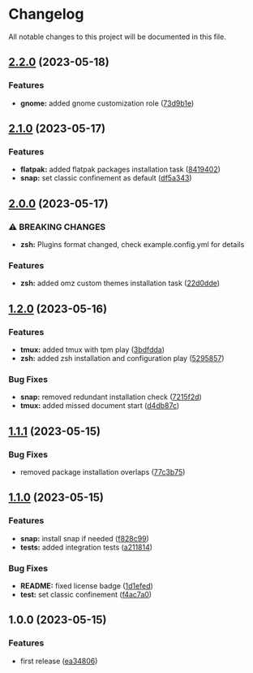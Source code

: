 # Changelog

All notable changes to this project will be documented in this file.

## [2.2.0](https://github.com/AlexNabokikh/ubuntu-playbook/compare/v2.1.0...v2.2.0) (2023-05-18)


### Features

* **gnome:** added gnome customization role ([73d9b1e](https://github.com/AlexNabokikh/ubuntu-playbook/commit/73d9b1ead1a9ace1c95a8951318db19d6ffdd1d5))

## [2.1.0](https://github.com/AlexNabokikh/ubuntu-playbook/compare/v2.0.0...v2.1.0) (2023-05-17)


### Features

* **flatpak:** added flatpak packages installation task ([8419402](https://github.com/AlexNabokikh/ubuntu-playbook/commit/8419402d2963856447d704dc1b643e062998bdf8))
* **snap:** set classic confinement as default ([df5a343](https://github.com/AlexNabokikh/ubuntu-playbook/commit/df5a3431c289873915fb70f0ec27967180b62eba))

## [2.0.0](https://github.com/AlexNabokikh/ubuntu-playbook/compare/v1.2.0...v2.0.0) (2023-05-17)


### ⚠ BREAKING CHANGES

* **zsh:** Plugins format changed, check example.config.yml for details

### Features

* **zsh:** added omz custom themes installation task ([22d0dde](https://github.com/AlexNabokikh/ubuntu-playbook/commit/22d0dde82e1174ccfa103a011693647fd4dc9374))

## [1.2.0](https://github.com/AlexNabokikh/ubuntu-playbook/compare/v1.1.1...v1.2.0) (2023-05-16)


### Features

* **tmux:** added tmux with tpm play ([3bdfdda](https://github.com/AlexNabokikh/ubuntu-playbook/commit/3bdfddaeb856c1a346ce697d6a7ca21677f04d6a))
* **zsh:** added zsh installation and configuration play ([5295857](https://github.com/AlexNabokikh/ubuntu-playbook/commit/529585715c6af34214092e1d85e396dce37ca1cf))


### Bug Fixes

* **snap:** removed redundant installation check ([7215f2d](https://github.com/AlexNabokikh/ubuntu-playbook/commit/7215f2dbb877100e68401a74e1445aa19fb9e8e0))
* **tmux:** added missed document start ([d4db87c](https://github.com/AlexNabokikh/ubuntu-playbook/commit/d4db87cb4010bd0087bb0ad233bcb563eab8f57f))

## [1.1.1](https://github.com/AlexNabokikh/ubuntu-playbook/compare/v1.1.0...v1.1.1) (2023-05-15)


### Bug Fixes

* removed package installation overlaps ([77c3b75](https://github.com/AlexNabokikh/ubuntu-playbook/commit/77c3b756dc3d4a7f4bfe215d61fb06bc52479a85))

## [1.1.0](https://github.com/AlexNabokikh/ubuntu-playbook/compare/v1.0.0...v1.1.0) (2023-05-15)


### Features

* **snap:** install snap if needed ([f828c99](https://github.com/AlexNabokikh/ubuntu-playbook/commit/f828c99eae06b24b1fb7150d110d7d48849fd0a2))
* **tests:** added integration tests ([a211814](https://github.com/AlexNabokikh/ubuntu-playbook/commit/a211814a5882a24ede938b435020cfb3fb32261b))


### Bug Fixes

* **README:** fixed license badge ([1d1efed](https://github.com/AlexNabokikh/ubuntu-playbook/commit/1d1efed47d180f7d53080a88b178cdf97b3e916a))
* **test:** set classic confinement ([f4ac7a0](https://github.com/AlexNabokikh/ubuntu-playbook/commit/f4ac7a0de23e0e3256665b6021a88a3b52a4f125))

## 1.0.0 (2023-05-15)


### Features

* first release ([ea34806](https://github.com/AlexNabokikh/ubuntu-playbook/commit/ea348063bce3a5e36b5f2951085d3b408010677e))
